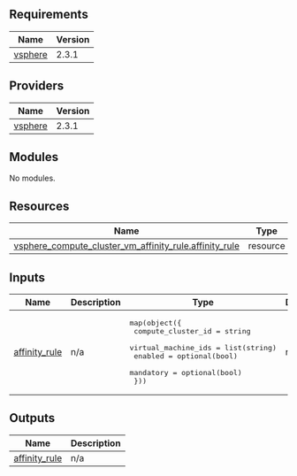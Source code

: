 ## Requirements

| Name | Version |
|------|---------|
| <a name="requirement_vsphere"></a> [vsphere](#requirement\_vsphere) | 2.3.1 |

## Providers

| Name | Version |
|------|---------|
| <a name="provider_vsphere"></a> [vsphere](#provider\_vsphere) | 2.3.1 |

## Modules

No modules.

## Resources

| Name | Type |
|------|------|
| [vsphere_compute_cluster_vm_affinity_rule.affinity_rule](https://registry.terraform.io/providers/hashicorp/vsphere/2.3.1/docs/resources/compute_cluster_vm_affinity_rule) | resource |

## Inputs

| Name | Description | Type | Default | Required |
|------|-------------|------|---------|:--------:|
| <a name="input_affinity_rule"></a> [affinity\_rule](#input\_affinity\_rule) | n/a | <pre>map(object({<br>    compute_cluster_id  = string<br>    virtual_machine_ids = list(string)<br>    enabled             = optional(bool)<br>    mandatory           = optional(bool)<br>  }))</pre> | n/a | yes |

## Outputs

| Name | Description |
|------|-------------|
| <a name="output_affinity_rule"></a> [affinity\_rule](#output\_affinity\_rule) | n/a |
